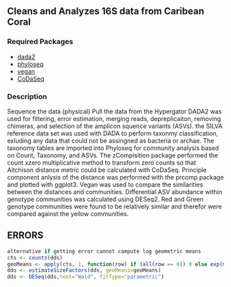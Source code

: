 ## Cleans and Analyzes 16S data from Caribean Coral

### Required Packages
* [dada2](https://bioconductor.org/packages/release/bioc/html/dada2.html)
* [phyloseq](https://joey711.github.io/phyloseq/) 
* [vegan](https://cran.r-project.org/package=vegan)
* [CoDaSeq](https://github.com/ggloor/CoDaSeq)

### Description

Sequence the data (physical)
Pull the data from the Hypergator
DADA2 was used for filtering, error estimation, merging reads, depreplicaiton, removing chimeras, and selection of the amplicon squence variants (ASVs). the SILVA reference data set was used with DADA to perform taxonmy classification, exluding any data that could not be assingned as bacteria or archae. The taxonomy tables are imported into Phyloseq for community analysis based on Count, Taxonomy, and ASVs. The zCompisition package performed the count xzero multiplicative method  to transform zero counts so that  Aitchison distance metric could be calculated with CoDaSeq. Principle component anlysis of the distance was performed with the prcomp package and plotted with ggplot3. Vegan was used to compare the similarities between the distances and communities. Differential ASV abundance within genotype communities was calculated using DESeq2. Red and Green genotype communities were found to be relatively similar and therefor were compared against the yellow communities.

## ERRORS
``` R
alternative if getting error cannot compute log geometric means
cts <- counts(dds)
geoMeans <- apply(cts, 1, function(row) if (all(row == 0)) 0 else exp(mean(log(row[row != 0]))))
dds <- estimateSizeFactors(dds, geoMeans=geoMeans)
dds <- DESeq(dds,test="Wald", fitType="parametric")
```

